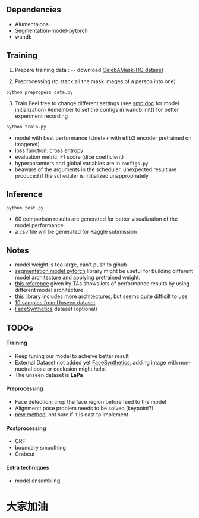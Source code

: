 ## Dependencies
- Alumentaions
- Segmentation-model-pytorch
- wandb

## Training
1. Prepare training data :
    -- download [CelebAMask-HQ dataset](https://github.com/switchablenorms/CelebAMask-HQ)

2. Preprocessing
(to stack all the mask images of a person into one)
```Shell
python prepropess_data.py
```

3. Train
Feel free to change different settings (see [smp doc](https://smp.readthedocs.io/en/latest/) for model initialization)
Remember to set the configs in wandb.init() for better experiment recording
```Shell
python train.py
```

- model with best performance (Unet++ with effb3 encoder pretrained on imagenet)
- loss function: cross entropy
- evaluation metric: F1 score (dice coefficient)
- hyperparamters and global variables are in `configs.py`
- beaware of the arguments in the scheduler, unexpected result are produced if the scheduler is initialized unappropriately 

## Inference
```Shell
python test.py
```
- 60 comparison results are generated for better visualization of the model performance
- a csv file will be generated for Kaggle submission

## Notes
- model weight is too large, can't push to gihub
- [segmentation model pytorch](https://github.com/qubvel/segmentation_models.pytorch/tree/master) library might be useful for building different model architecture and applying pretrained weight.
- [this reference](https://github.com/hukenovs/easyportrait) given by TAs shows lots of performance results by using different model architecture
- [this library](https://github.com/open-mmlab/mmsegmentation) includes more architectures, but seems quite difficilt to use
- [10 samples from Unseen dataset](https://drive.google.com/drive/folders/1jbOs1aBDN3myl6WX47Qy8nUqp9svA8-j)
- [FaceSynthetics](https://github.com/microsoft/FaceSynthetics) dataset (optional)

## TODOs
#### Training
- Keep tuning our model to acheive better result
- External Dataset not added yet [FaceSynthetics](https://github.com/microsoft/FaceSynthetics), adding image with non-nuetral pose or occlusion might help.
- The unseen dataset is **LaPa**

#### Preprocessing
- Face detection: crop the face region before feed to the model
- Alignment: pose problem needs to be solved (keypoint?)
- [new method](https://github.com/hhj1897/face_parsing), not sure if it is east to implement

#### Postprocessing
- CRF
- boundary smoothing
- Grabcut

#### Extra techniques
- model ensembling

# 大家加油
